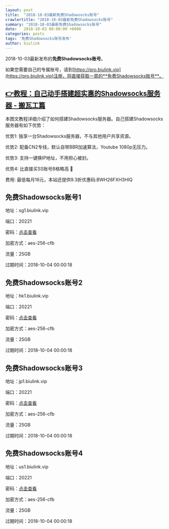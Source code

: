 ```yaml
---
layout: post
title:  "2018-10-03最新免费Shadowsocks账号"
crawlertitle: "2018-10-03最新免费Shadowsocks账号"
summary: "2018-10-03最新免费Shadowsocks账号"
date:   2018-10-03 00:00:00 +0800
categories: posts
tags: '免费Shadowsocks账号发布'
author: biulink
---
```


2018-10-03最新发布的**免费Shadowsocks账号**。

如果您需要自己的专属账号，请到[https://pro.biulink.vip](https://pro.biulink.vip)注册，将直接获取一周的**免费Shadowsocks账号**。

## [👉教程：自己动手搭建超实惠的Shadowsocks服务器 - 搬瓦工篇](https://github.com/Biulink/ShadowsocksTutorials/blob/master/%E6%95%99%E6%82%A8%E8%87%AA%E5%B7%B1%E5%8A%A8%E6%89%8B%E6%90%AD%E5%BB%BA%E8%B6%85%E5%AE%9E%E6%83%A0%E7%9A%84Shadowsocks%E6%9C%8D%E5%8A%A1%E5%99%A8%20-%20%E6%90%AC%E7%93%A6%E5%B7%A5%E7%AF%87.md)
  
  本图文教程详细介绍了如何搭建Shadowsocks服务器。自己搭建Shadowsocks服务器有如下优势：

  优势1: 独享一台Shadowsocks服务器，不与其他用户共享资源。

  优势2: 配备CN2专线，默认自带BBR加速算法，Youtube 1080p无压力。

  优势3: 支持一键换IP地址，不用担心被封。

  优势4: 比直接买SS账号B格略高 🙂

  费用: 最低每月16元，本站还提供9.3折优惠码:BWH26FXH3HIQ
## 免费Shadowsocks账号1

地址：sg1.biulink.vip

端口：20221

密码：[点击查看](https://github.com/Biulink/ShadowsocksTutorials/blob/master/publish/2018-10-03%E6%9C%80%E6%96%B0%E5%85%8D%E8%B4%B9Shadowsocks%E8%B4%A6%E5%8F%B7.md)

加密方式：aes-256-cfb

流量：25GB

过期时间：2018-10-04 00:00:18

## 免费Shadowsocks账号2

地址：hk1.biulink.vip

端口：20221

密码：[点击查看](https://github.com/Biulink/ShadowsocksTutorials/blob/master/publish/2018-10-03%E6%9C%80%E6%96%B0%E5%85%8D%E8%B4%B9Shadowsocks%E8%B4%A6%E5%8F%B7.md)

加密方式：aes-256-cfb

流量：25GB

过期时间：2018-10-04 00:00:18

## 免费Shadowsocks账号3

地址：jp1.biulink.vip

端口：20221

密码：[点击查看](https://github.com/Biulink/ShadowsocksTutorials/blob/master/publish/2018-10-03%E6%9C%80%E6%96%B0%E5%85%8D%E8%B4%B9Shadowsocks%E8%B4%A6%E5%8F%B7.md)

加密方式：aes-256-cfb

流量：25GB

过期时间：2018-10-04 00:00:18

## 免费Shadowsocks账号4

地址：us1.biulink.vip

端口：20221

密码：[点击查看](https://github.com/Biulink/ShadowsocksTutorials/blob/master/publish/2018-10-03%E6%9C%80%E6%96%B0%E5%85%8D%E8%B4%B9Shadowsocks%E8%B4%A6%E5%8F%B7.md)

加密方式：aes-256-cfb

流量：25GB

过期时间：2018-10-04 00:00:18

